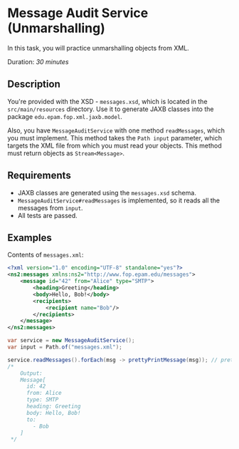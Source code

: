 # Message Audit Service (Unmarshalling)

In this task, you will practice unmarshalling objects from XML.

Duration: _30 minutes_

## Description

You're provided with the XSD - `messages.xsd`, which is located in the `src/main/resources` directory.
Use it to generate JAXB classes into the package `edu.epam.fop.xml.jaxb.model`.

Also, you have `MessageAuditService` with one method `readMessages`, which you must implement.
This method takes the `Path input` parameter, which targets the XML file from which you must read your objects.
This method must return objects as `Stream<Message>`.


## Requirements

* JAXB classes are generated using the `messages.xsd` schema.
* `MessageAuditService#readMessages` is implemented, so it reads all the messages from `input`.
* All tests are passed.

## Examples

Contents of `messages.xml`:
```xml
<?xml version="1.0" encoding="UTF-8" standalone="yes"?>
<ns2:messages xmlns:ns2="http://www.fop.epam.edu/messages">
    <message id="42" from="Alice" type="SMTP">
        <heading>Greeting</heading>
        <body>Hello, Bob!</body>
        <recipients>
            <recipient name="Bob"/>
        </recipients>
    </message>
</ns2:messages>
```

```java
var service = new MessageAuditService();
var input = Path.of("messages.xml");

service.readMessages().forEach(msg -> prettyPrintMessage(msg)); // prettyPrintMessage is not needed to be implemented
/*
    Output:
    Message[
      id: 42
      from: Alice
      type: SMTP
      heading: Greeting
      body: Hello, Bob!
      to:
        - Bob
    ]
 */
```
